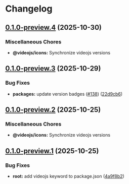 # Changelog

## [0.1.0-preview.4](https://github.com/videojs/v10/compare/@videojs/icons@0.1.0-preview.3...@videojs/icons@0.1.0-preview.4) (2025-10-30)


### Miscellaneous Chores

* **@videojs/icons:** Synchronize videojs versions

## [0.1.0-preview.3](https://github.com/videojs/v10/compare/@videojs/icons@0.1.0-preview.2...@videojs/icons@0.1.0-preview.3) (2025-10-29)


### Bug Fixes

* **packages:** update version badges ([#138](https://github.com/videojs/v10/issues/138)) ([22d9cb6](https://github.com/videojs/v10/commit/22d9cb64f2e5b9601a2039bb166dbe3fee6a1b3e))

## [0.1.0-preview.2](https://github.com/videojs/v10/compare/@videojs/icons@0.1.0-preview.1...@videojs/icons@0.1.0-preview.2) (2025-10-25)


### Miscellaneous Chores

* **@videojs/icons:** Synchronize videojs versions

## [0.1.0-preview.1](https://github.com/videojs/v10/compare/@videojs/icons@0.1.0-preview.0...@videojs/icons@0.1.0-preview.1) (2025-10-25)


### Bug Fixes

* **root:** add videojs keyword to package.json ([4a9f8b2](https://github.com/videojs/v10/commit/4a9f8b2ad6fb27b463dcfe8d1a5fd883c9fa21d1))
